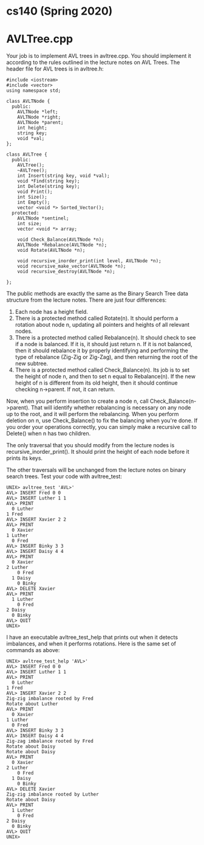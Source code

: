 # cs140 (Spring 2020)

# AVLTree.cpp
Your job is to implement AVL trees in avltree.cpp. You should implement it according to the rules outlined in the lecture notes on AVL Trees.
The header file for AVL trees is in avltree.h:

```
#include <iostream>
#include <vector>
using namespace std;

class AVLTNode {
  public:
    AVLTNode *left;
    AVLTNode *right;
    AVLTNode *parent;
    int height;
    string key;
    void *val;
};

class AVLTree {
  public:
    AVLTree();
    ~AVLTree();
    int Insert(string key, void *val);
    void *Find(string key);
    int Delete(string key);
    void Print();
    int Size();
    int Empty();
    vector <void *> Sorted_Vector();
  protected:
    AVLTNode *sentinel;
    int size;
    vector <void *> array;

    void Check_Balance(AVLTNode *n);
    AVLTNode *Rebalance(AVLTNode *n);
    void Rotate(AVLTNode *n);
   
    void recursive_inorder_print(int level, AVLTNode *n);
    void recursive_make_vector(AVLTNode *n);
    void recursive_destroy(AVLTNode *n);

};
```

The public methods are exactly the same as the Binary Search Tree data structure from the lecture notes. There are just four differences:

1. Each node has a height field.
2. There is a protected method called Rotate(n). It should perform a rotation about node n, updating all pointers and heights of all relevant nodes.
3. There is a protected method called Rebalance(n). It should check to see if a node is balanced. If it is, it should just return n. If it is not balanced, then it should rebalance it by properly identifying and performing the type of rebalance (Zig-Zig or Zig-Zag), and then returning the root of the new subtree.
4. There is a protected method called Check_Balance(n). Its job is to set the height of node n, and then to set n equal to Rebalance(n). If the new height of n is different from its old height, then it should continue checking n->parent. If not, it can return.

Now, when you perform insertion to create a node n, call Check_Balance(n->parent). That will identify whether rebalancing is necessary on any node up to the root, and it will perform the rebalancing.
When you perform deletion on n, use Check_Balance() to fix the balancing when you're done. If you order your operations correctly, you can simply make a recursive call to Delete() when n has two children.

The only traversal that you should modify from the lecture nodes is recursive_inorder_print(). It should print the height of each node before it prints its keys.

The other traversals will be unchanged from the lecture notes on binary search trees. Test your code with avltree_test:
```
UNIX> avltree_test 'AVL>'
AVL> INSERT Fred 0 0
AVL> INSERT Luther 1 1
AVL> PRINT         
  0 Luther
1 Fred
AVL> INSERT Xavier 2 2
AVL> PRINT
  0 Xavier
1 Luther
  0 Fred
AVL> INSERT Binky 3 3
AVL> INSERT Daisy 4 4
AVL> PRINT
  0 Xavier
2 Luther
    0 Fred
  1 Daisy
    0 Binky
AVL> DELETE Xavier
AVL> PRINT
  1 Luther
    0 Fred
2 Daisy
  0 Binky
AVL> QUIT
UNIX> 
```
I have an executable avltree_test_help that prints out when it detects imbalances, and when it performs rotations. Here is the same set of commands as above:
```
UNIX> avltree_test_help 'AVL>'
AVL> INSERT Fred 0 0
AVL> INSERT Luther 1 1
AVL> PRINT  
  0 Luther
1 Fred
AVL> INSERT Xavier 2 2
Zig-zig imbalance rooted by Fred
Rotate about Luther
AVL> PRINT
  0 Xavier
1 Luther
  0 Fred
AVL> INSERT Binky 3 3
AVL> INSERT Daisy 4 4
Zig-zag imbalance rooted by Fred
Rotate about Daisy
Rotate about Daisy
AVL> PRINT
  0 Xavier
2 Luther
    0 Fred
  1 Daisy
    0 Binky
AVL> DELETE Xavier
Zig-zig imbalance rooted by Luther
Rotate about Daisy
AVL> PRINT
  1 Luther
    0 Fred
2 Daisy
  0 Binky
AVL> QUIT
UNIX>
```
